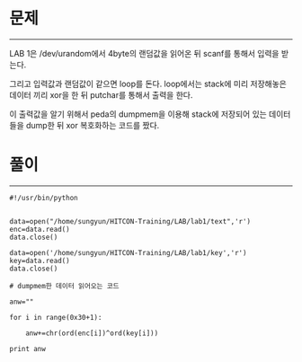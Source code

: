# 문제 
***
LAB 1은 /dev/urandom에서 4byte의 랜덤값을 읽어온 뒤 scanf를 통해서 입력을 받는다.

그리고 입력값과 랜덤값이 같으면 loop를 돈다. loop에서는 stack에 미리 저장해놓은 데이터 끼리 xor을 한 뒤 putchar를 통해서 출력을 한다. 

이 출력값을 알기 위해서 peda의 dumpmem을 이용해 stack에 저장되어 있는 데이터들을 dump한 뒤 xor 복호화하는 코드를 짰다.


# 풀이
***
```
#!/usr/bin/python


data=open("/home/sungyun/HITCON-Training/LAB/lab1/text",'r')
enc=data.read()
data.close()

data=open('/home/sungyun/HITCON-Training/LAB/lab1/key','r')
key=data.read()
data.close()

# dumpmem한 데이터 읽어오는 코드

anw=""

for i in range(0x30+1):

	anw+=chr(ord(enc[i])^ord(key[i]))

print anw

```

